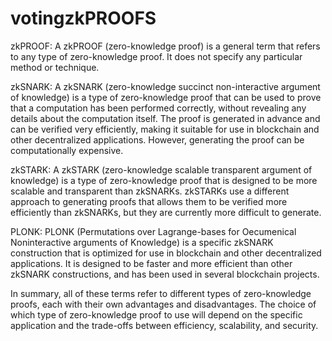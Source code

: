 # votingzkPROOFS

zkPROOF: A zkPROOF (zero-knowledge proof) is a general term that refers to any type of zero-knowledge proof. It does not specify any particular method or technique.

zkSNARK: A zkSNARK (zero-knowledge succinct non-interactive argument of knowledge) is a type of zero-knowledge proof that can be used to prove that a computation has been performed correctly, without revealing any details about the computation itself. The proof is generated in advance and can be verified very efficiently, making it suitable for use in blockchain and other decentralized applications. However, generating the proof can be computationally expensive.

zkSTARK: A zkSTARK (zero-knowledge scalable transparent argument of knowledge) is a type of zero-knowledge proof that is designed to be more scalable and transparent than zkSNARKs. zkSTARKs use a different approach to generating proofs that allows them to be verified more efficiently than zkSNARKs, but they are currently more difficult to generate.

PLONK: PLONK (Permutations over Lagrange-bases for Oecumenical Noninteractive arguments of Knowledge) is a specific zkSNARK construction that is optimized for use in blockchain and other decentralized applications. It is designed to be faster and more efficient than other zkSNARK constructions, and has been used in several blockchain projects.

In summary, all of these terms refer to different types of zero-knowledge proofs, each with their own advantages and disadvantages. The choice of which type of zero-knowledge proof to use will depend on the specific application and the trade-offs between efficiency, scalability, and security.

